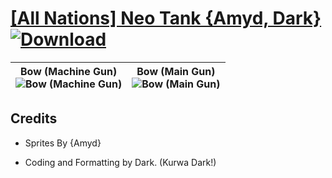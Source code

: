 # [\[All Nations\] Neo Tank {Amyd, Dark}](https://github.com/Klokinator/FE-Repo/tree/main/Battle%20Animations/Advance%20Wars%20Animation%20Ports/%5BAll%20Nations%5D%20Neo%20Tank%20%7BAmyd,%20Dark%7D) [![Download](https://img.shields.io/badge/Download--red?style=social&logo=github)](https://minhaskamal.github.io/DownGit/#/home?url=https://github.com/Klokinator/FE-Repo/tree/main/Battle%20Animations/Advance%20Wars%20Animation%20Ports/%5BAll%20Nations%5D%20Neo%20Tank%20%7BAmyd,%20Dark%7D)

| <b>Bow (Machine Gun)</b><br/><img alt="Bow (Machine Gun)" src="https://raw.githubusercontent.com/Klokinator/FE-Repo/main/Battle%20Animations/Advance%20Wars%20Animation%20Ports/%5BAll%20Nations%5D%20Neo%20Tank%20%7BAmyd,%20Dark%7D/5.%20Bow%20(Machine%20Gun)/Bow.gif"/> | <b>Bow (Main Gun)</b><br/><img alt="Bow (Main Gun)" src="https://raw.githubusercontent.com/Klokinator/FE-Repo/main/Battle%20Animations/Advance%20Wars%20Animation%20Ports/%5BAll%20Nations%5D%20Neo%20Tank%20%7BAmyd,%20Dark%7D/5.%20Bow%20(Main%20Gun)/Bow.gif"/> |
| :---: | :---: |

## Credits

- Sprites By {Amyd}

- Coding and Formatting by Dark. (Kurwa Dark!)

